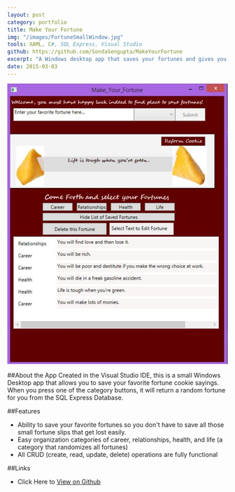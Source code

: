 ```yaml
---
layout: post
category: portfolio
title: Make Your Fortune
img: "/images/FortuneSmallWindow.jpg"
tools: XAML, C#, SQL Express, Visual Studio
github: https://github.com/SondaSengupta/MakeYourFortune
excerpt: "A Windows desktop app that saves your fortunes and gives you a random fortune depending upon category you pick."
date: 2015-03-03
---
```


![image](/images/FortuneFullWindow.jpg)

##About the App
Created in the Visual Studio IDE, this is a small Windows Desktop app that allows you to save your favorite fortune cookie sayings. When you press one of the category buttons, it will return a random fortune for you from the SQL Express Database.

##Features
- Ability to save your favorite fortunes so you don't have to save all those small fortune slips that get lost easily.
- Easy organization categories of career, relationships, health, and life (a category that randomizes all fortunes)
- All CRUD (create, read, update, delete) operations are fully functional

##Links
- Click Here to [View on Github](https://github.com/SondaSengupta/MakeYourFortune)
